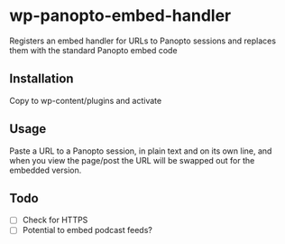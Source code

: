 # wp-panopto-embed-handler


Registers an embed handler for URLs to Panopto sessions and replaces them with the standard Panopto embed code

## Installation
Copy to wp-content/plugins and activate

## Usage

Paste a URL to a Panopto session, in plain text and on its own line, and when you view the page/post the URL will be swapped out for the embedded version. 

## Todo
- [ ] Check for HTTPS
- [ ] Potential to embed podcast feeds?
